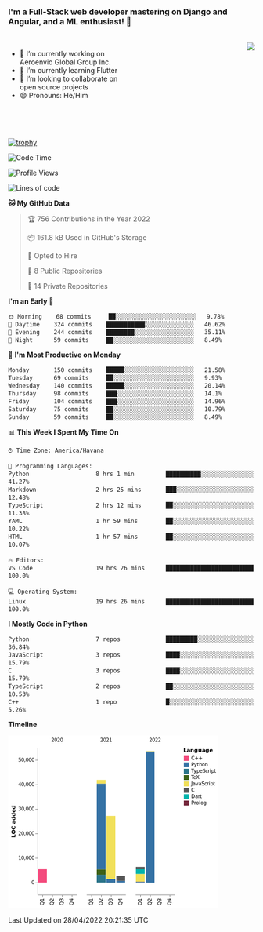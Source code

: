 ### I'm a Full-Stack web developer mastering on Django and Angular, and a ML enthusiast!  👋

<br/>

<img align="right" height="250"  src="https://media1.giphy.com/media/qgQUggAC3Pfv687qPC/giphy.gif?cid=ecf05e470ttfxgsj072btembitu1zn4ti3t3cdyg4jo5b3by&rid=giphy.gif&ct=g" />

 <div style="width:50%">
    <ul>
      <li>🔭 I’m currently working on Aeroenvio Global Group Inc.</li>
      <li>🌱 I’m currently learning Flutter</li>
      <li>👯 I’m looking to collaborate on open source projects</li>
      <li>😄 Pronouns: He/Him</li>
<!--       <li>⚡ Fun fact: I started my first professional project for a company as web dev without knowing any JS </li> -->
    </ul>
  </div>
  
<br/><br/><br/>

[![trophy](https://github-profile-trophy.vercel.app/?username=dfg-98&row=3&column=3&theme=monokai)](https://github.com/ryo-ma/github-profile-trophy)


<!--START_SECTION:waka-->
![Code Time](http://img.shields.io/badge/Code%20Time-157%20hrs%2040%20mins-blue)

![Profile Views](http://img.shields.io/badge/Profile%20Views-2-blue)

![Lines of code](https://img.shields.io/badge/From%20Hello%20World%20I%27ve%20Written-137%20Thousand%20lines%20of%20code-blue)

**🐱 My GitHub Data** 

> 🏆 756 Contributions in the Year 2022
 > 
> 📦 161.8 kB Used in GitHub's Storage 
 > 
> 💼 Opted to Hire
 > 
> 📜 8 Public Repositories 
 > 
> 🔑 14 Private Repositories  
 > 
**I'm an Early 🐤** 

```text
🌞 Morning    68 commits     ██░░░░░░░░░░░░░░░░░░░░░░░   9.78% 
🌆 Daytime    324 commits    ███████████░░░░░░░░░░░░░░   46.62% 
🌃 Evening    244 commits    ████████░░░░░░░░░░░░░░░░░   35.11% 
🌙 Night      59 commits     ██░░░░░░░░░░░░░░░░░░░░░░░   8.49%

```
📅 **I'm Most Productive on Monday** 

```text
Monday       150 commits    █████░░░░░░░░░░░░░░░░░░░░   21.58% 
Tuesday      69 commits     ██░░░░░░░░░░░░░░░░░░░░░░░   9.93% 
Wednesday    140 commits    █████░░░░░░░░░░░░░░░░░░░░   20.14% 
Thursday     98 commits     ███░░░░░░░░░░░░░░░░░░░░░░   14.1% 
Friday       104 commits    ███░░░░░░░░░░░░░░░░░░░░░░   14.96% 
Saturday     75 commits     ██░░░░░░░░░░░░░░░░░░░░░░░   10.79% 
Sunday       59 commits     ██░░░░░░░░░░░░░░░░░░░░░░░   8.49%

```


📊 **This Week I Spent My Time On** 

```text
⌚︎ Time Zone: America/Havana

💬 Programming Languages: 
Python                   8 hrs 1 min         ██████████░░░░░░░░░░░░░░░   41.27% 
Markdown                 2 hrs 25 mins       ███░░░░░░░░░░░░░░░░░░░░░░   12.48% 
TypeScript               2 hrs 12 mins       ██░░░░░░░░░░░░░░░░░░░░░░░   11.38% 
YAML                     1 hr 59 mins        ██░░░░░░░░░░░░░░░░░░░░░░░   10.22% 
HTML                     1 hr 57 mins        ██░░░░░░░░░░░░░░░░░░░░░░░   10.07%

🔥 Editors: 
VS Code                  19 hrs 26 mins      █████████████████████████   100.0%

💻 Operating System: 
Linux                    19 hrs 26 mins      █████████████████████████   100.0%

```

**I Mostly Code in Python** 

```text
Python                   7 repos             █████████░░░░░░░░░░░░░░░░   36.84% 
JavaScript               3 repos             ████░░░░░░░░░░░░░░░░░░░░░   15.79% 
C                        3 repos             ████░░░░░░░░░░░░░░░░░░░░░   15.79% 
TypeScript               2 repos             ██░░░░░░░░░░░░░░░░░░░░░░░   10.53% 
C++                      1 repo              █░░░░░░░░░░░░░░░░░░░░░░░░   5.26%

```


**Timeline**

![Chart not found](https://raw.githubusercontent.com/dfg-98/dfg-98/main/charts/bar_graph.png) 


 Last Updated on 28/04/2022 20:21:35 UTC
<!--END_SECTION:waka-->
